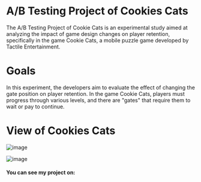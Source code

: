 # A/B Testing Project of Cookies Cats
The A/B Testing Project of Cookie Cats is an experimental study aimed at analyzing the impact of game design changes on player retention, specifically in the game Cookie Cats, a mobile puzzle game developed by Tactile Entertainment.

# Goals
In this experiment, the developers aim to evaluate the effect of changing the gate position on player retention. In the game Cookie Cats, players must progress through various levels, and there are "gates" that require them to wait or pay to continue.

# View of Cookies Cats
![image](https://github.com/user-attachments/assets/74cc6299-5001-4a6d-9f49-7325bf6a8575)

![image](https://github.com/user-attachments/assets/4e22b943-6f0d-41d8-8d33-ebb37284019a)

<h4> You can see my project on: </h4>
